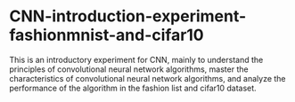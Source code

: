 # CNN-introduction-experiment-fashionmnist-and-cifar10
This is an introductory experiment for CNN, mainly to understand the principles of convolutional neural network algorithms, master the characteristics of convolutional neural network algorithms, and analyze the performance of the algorithm in the fashion list and cifar10 dataset. 

